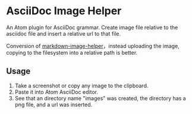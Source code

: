 # AsciiDoc Image Helper

An Atom plugin for AsciiDoc grammar. Create image file relative to the asciidoc file and insert a relative url to that file.

Conversion of [markdown-image-helper](https://github.com/bigyuki/markdown-image-helper)，instead uploading the image, copying to the filesystem into a relative path is better.

## Usage
1. Take a screenshot or copy any image to the clipboard.
2. Paste it into Atom AsciiDoc editor.
3. See that an directory name "images" was created, the directory has a png file, and a url was inserted.